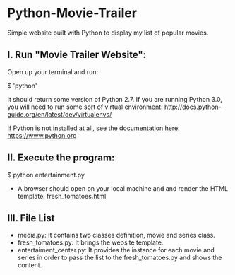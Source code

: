 # Python-Movie-Trailer
Simple website built with Python to display my list of popular movies. 

I. Run "Movie Trailer Website":
-------------------------------

Open up your terminal and run:

$ 'python'

It should return some version of Python 2.7. If you are running Python 3.0, you will need to run some sort of virtual environment: http://docs.python-guide.org/en/latest/dev/virtualenvs/

If Python is not installed at all, see the documentation here: https://www.python.org


II. Execute the program:
------------------------
$ python entertainment.py

- A browser should open on your local machine and and render the HTML template: fresh_tomatoes.html


III. File List
--------------
 - media.py: It contains two classes definition, movie and series class.
 - fresh_tomatoes.py: It brings the website template.
 - entertaiment_center.py: It provides the instance for each movie and series in order to pass the list to the fresh_tomatoes.py and shows the content.
  
